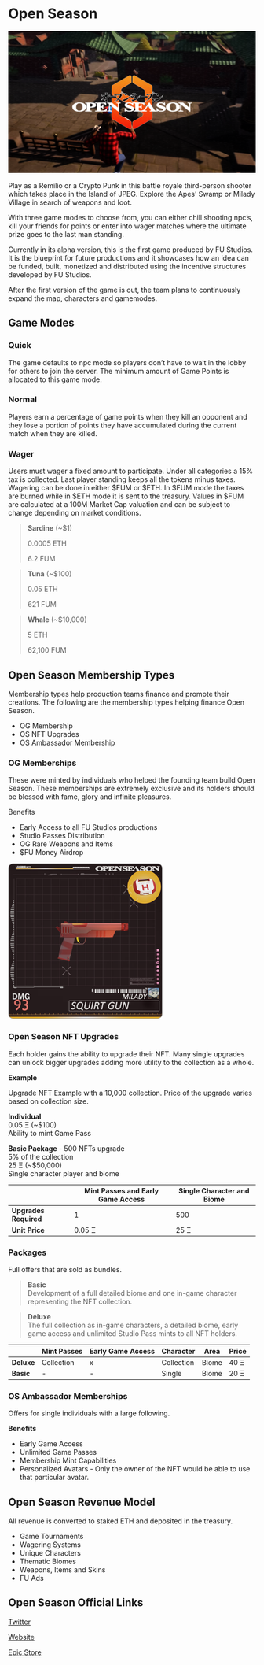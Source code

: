 # Open Season

![Open Season](.gitbook/assets/open-season.png)

Play as a Remilio or a Crypto Punk in this battle royale third-person shooter which takes place in the Island of JPEG. Explore the Apes’ Swamp or Milady Village in search of weapons and loot.

With three game modes to choose from, you can either chill shooting npc’s, kill your friends for points or enter into wager matches where the ultimate prize goes to the last man standing.

Currently in its alpha version, this is the first game produced by FU Studios. It is the blueprint for future productions and it showcases how an idea can be funded, built, monetized and distributed using the incentive structures developed by FU Studios.

After the first version of the game is out, the team plans to continuously expand the map, characters and gamemodes.

## Game Modes

### Quick

The game defaults to npc mode so players don’t have to wait in the lobby for others to join the server. The minimum amount of Game Points is allocated to this game mode.

### Normal

Players earn a percentage of game points when they kill an opponent and they lose a portion of points they have accumulated during the current match when they are killed.

### Wager

Users must wager a fixed amount to participate. Under all categories a 15% tax is collected. Last player standing keeps all the tokens minus taxes.
Wagering can be done in either $FUM or $ETH. In $FUM mode the taxes are burned while in $ETH mode it is sent to the treasury. Values in $FUM are calculated at a 100M Market Cap valuation and can be subject to change depending on market conditions.

> **Sardine** (~$1)
>
> 0.0005 ETH
>
> 6.2 FUM

> **Tuna** (~$100)
>
> 0.05 ETH
>
> 621 FUM

> **Whale** (~$10,000)
>
> 5 ETH
>
> 62,100 FUM

## Open Season Membership Types

Membership types help production teams finance and promote their creations. The following are the membership types helping finance Open Season.

- OG Membership
- OS NFT Upgrades
- OS Ambassador Membership

### OG Memberships

These were minted by individuals who helped the founding team build Open Season. These memberships are extremely exclusive and its holders should be blessed with fame, glory and infinite pleasures.

Benefits

- Early Access to all FU Studios productions
- Studio Passes Distribution
- OG Rare Weapons and Items
- $FU Money Airdrop

![OG Membership](.gitbook/assets/membership.png)

### Open Season NFT Upgrades

Each holder gains the ability to upgrade their NFT. Many single upgrades can unlock bigger upgrades adding more utility to the collection as a whole.

**Example**

Upgrade NFT Example with a 10,000 collection.
Price of the upgrade varies based on collection size.

**Individual**\
0.05 Ξ (~$100)\
Ability to mint Game Pass

**Basic Package** - 500 NFTs upgrade\
5% of the collection\
25 Ξ (~$50,000)\
Single character player and biome

|                       | **Mint Passes and Early Game Access** | **Single Character and Biome** |
| --------------------- | ------------------------------------- | ------------------------------ |
| **Upgrades Required** | 1                                     | 500                            |
| **Unit Price**        | 0.05 Ξ                                | 25 Ξ                           |

### Packages

Full offers that are sold as bundles.

> **Basic**\
> Development of a full detailed biome and one in-game character representing the NFT collection.

> **Deluxe**\
> The full collection as in-game characters, a detailed biome, early game access and unlimited Studio Pass mints to all NFT holders.

|            | Mint Passes | Early Game Access | Character  | Area  | Price |
| ---------- | ----------- | ----------------- | ---------- | ----- | ----- |
| **Deluxe** | Collection  | x                 | Collection | Biome | 40 Ξ  |
| **Basic**  | -           | -                 | Single     | Biome | 20 Ξ  |

### OS Ambassador Memberships

Offers for single individuals with a large following.

**Benefits**

- Early Game Access
- Unlimited Game Passes
- Membership Mint Capabilities
- Personalized Avatars - Only the owner of the NFT would be able to use that particular avatar.

## Open Season Revenue Model

All revenue is converted to staked ETH and deposited in the treasury.

- Game Tournaments
- Wagering Systems
- Unique Characters
- Thematic Biomes
- Weapons, Items and Skins
- FU Ads

## Open Season Official Links

[Twitter](https://twitter.com/opunshizun)

[Website](https://openseason.games/)

[Epic Store](https://store.epicgames.com/en-US/p/openseason-75e993)
